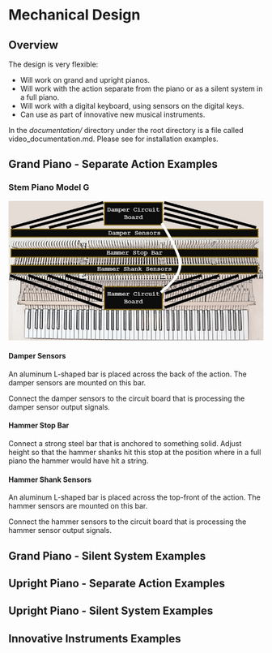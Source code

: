 # Mechanical Design

## Overview

The design is very flexible:
* Will work on grand and upright pianos.
* Will work with the action separate from the piano or as a silent system in a full piano.
* Will work with a digital keyboard, using sensors on the digital keys.
* Can use as part of innovative new musical instruments.

In the *documentation/* directory under the root directory is a file called video_documentation.md.  Please see for installation examples.

## Grand Piano - Separate Action Examples

### Stem Piano Model G

![grand_separate_example](grand_separate_action.jpg)

#### Damper Sensors

An aluminum L-shaped bar is placed across the back of the action. The damper sensors are mounted on this bar.

Connect the damper sensors to the circuit board that is processing the damper sensor output signals.

#### Hammer Stop Bar

Connect a strong steel bar that is anchored to something solid. Adjust height so that the hammer shanks hit this stop at the position where in a full piano the hammer would have hit a string.

#### Hammer Shank Sensors

An aluminum L-shaped bar is placed across the top-front of the action. The hammer sensors are mounted on this bar.

Connect the hammer sensors to the circuit board that is processing the hammer sensor output signals.

## Grand Piano - Silent System Examples

## Upright Piano - Separate Action Examples

## Upright Piano - Silent System Examples

## Innovative Instruments Examples